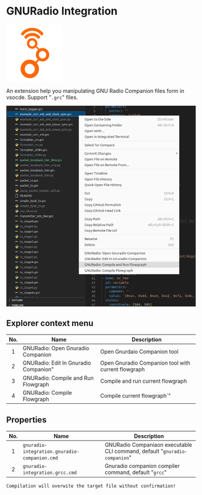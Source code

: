 # GNURadio Integration 
![icon](./imgs/gnuradio-integration-icon.png)

An extension help you manipulating GNU Radio Companion files form in vsocde. Support "`.grc`" files.

![preview](./imgs/preview.png)

## Explorer context menu

|No.|Name|Description|
|:---:|---|---|
|1|GNURadio: Open Gnuradio Companion|Open Gnurdaio Companion tool|
|2|GNURadio: Edit In Gnuradio Companion"|Open Gnuradio Companion tool with current flowgraph|
|3|GNURadio: Compile and Run Flowgraph|Compile and run current flowgraph|
|4|GNURadio: Compile Flowgraph|Compile current flowgraph`"|

## Properties

|No.|Name|Description|
|:---:|---|---|
|1|`gnuradio-integration.gnuradio-companion.cmd`|GNURadio Companiaon executable CLI command, default "`gnuradio-companion`"|
|2|`gnuradio-integration.grcc.cmd`|Gnuradio companion compiler command, default "`grcc`"|

```text
Compilation will overwite the target file without confirmation!
```
